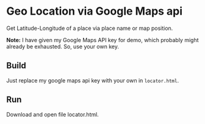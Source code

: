 # Geo Location via Google Maps api

Get Latitude-Longitude of a place via place name or map position.

**Note:** I have given my Google Maps API key for demo, which probably might already be exhausted. So, use your own key.

## Build

Just replace my google maps api key with your own in `locator.html`.

## Run

Download and open file locator.html.
